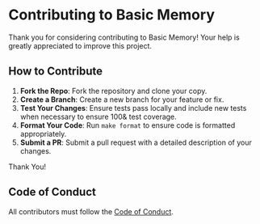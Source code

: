 # Contributing to Basic Memory

Thank you for considering contributing to Basic Memory! Your help is greatly appreciated to improve this project.

## How to Contribute

1. **Fork the Repo**: Fork the repository and clone your copy.
1. **Create a Branch**: Create a new branch for your feature or fix.
1. **Test Your Changes**: Ensure tests pass locally and include new tests when necessary to ensure 100& test coverage.
1. **Format Your Code**: Run `make format` to ensure code is formatted appropriately.
4. **Submit a PR**: Submit a pull request with a detailed description of your changes.

Thank You!

## Code of Conduct

All contributors must follow the [Code of Conduct](CODE_OF_CONDUCT.md).
